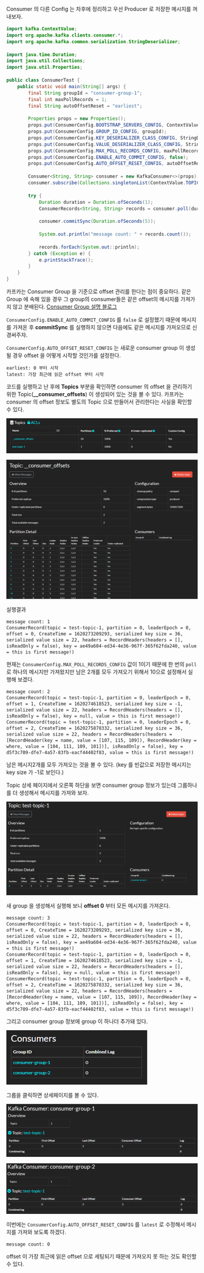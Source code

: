Consumer 의 다른 Config 는 차후에 정리하고 우선 Producer 로 저장한 메시지를 꺼내보자.

```java
import kafka.ContextValue;
import org.apache.kafka.clients.consumer.*;
import org.apache.kafka.common.serialization.StringDeserializer;

import java.time.Duration;
import java.util.Collections;
import java.util.Properties;

public class ConsumerTest {
    public static void main(String[] args) {
        final String groupId = "consumer-group-1";
        final int maxPollRecords = 1;
        final String autoOffsetReset = "earliest";

        Properties props = new Properties();
        props.put(ConsumerConfig.BOOTSTRAP_SERVERS_CONFIG, ContextValue.KAFKA_BROKERS_ADDRESS);
        props.put(ConsumerConfig.GROUP_ID_CONFIG, groupId);
        props.put(ConsumerConfig.KEY_DESERIALIZER_CLASS_CONFIG, StringDeserializer.class.getName());
        props.put(ConsumerConfig.VALUE_DESERIALIZER_CLASS_CONFIG, StringDeserializer.class.getName());
        props.put(ConsumerConfig.MAX_POLL_RECORDS_CONFIG, maxPollRecords);
        props.put(ConsumerConfig.ENABLE_AUTO_COMMIT_CONFIG, false);
        props.put(ConsumerConfig.AUTO_OFFSET_RESET_CONFIG, autoOffsetReset);

        Consumer<String, String> consumer = new KafkaConsumer<>(props);
        consumer.subscribe(Collections.singletonList(ContextValue.TOPIC_ID));

        try {
            Duration duration = Duration.ofSeconds(1);
            ConsumerRecords<String, String> records = consumer.poll(duration);

            consumer.commitSync(Duration.ofSeconds(5));

            System.out.println("message count: " + records.count());

            records.forEach(System.out::println);
        } catch (Exception e) {
            e.printStackTrace();
        }
    }
}

```

카프카는 Consumer Group 을 기준으로 offset 관리를 한다는 점이 중요하다. 같은 Group 에 속해 있을 경우 그 group의 consumer들은 같은 offset의 메시지를 가져가지 않고 분배된다.
[Consumer Group 설명 블로그](https://jhleed.tistory.com/180#:~:text=%EC%BB%A8%EC%8A%88%EB%A8%B8%20%EA%B7%B8%EB%A3%B9(Consumer%20Group)%20%EC%9D%B4%EB%9E%80,%EB%AC%B6%EB%8A%94%20%EB%85%BC%EB%A6%AC%EC%A0%81%20%EA%B7%B8%EB%A3%B9%20%EB%8B%A8%EC%9C%84%EC%9D%B4%EB%8B%A4.)

`ConsumerConfig.ENABLE_AUTO_COMMIT_CONFIG` 를 `false` 로 설정했기 때문에 메시지를 가져온 후 **commitSync** 를 실행하지 않으면 다음에도 같은 메시지를 가져오므로 신경써주자.

`ConsumerConfig.AUTO_OFFSET_RESET_CONFIG` 는 새로운 consumer group 이 생성될 경우 offset 을 어떻게 시작할 것인가를 설정한다.
```
earliest: 0 부터 시작
latest: 가장 최근에 읽은 offset 부터 시작
```

코드를 실행하고 난 후에 **Topics** 부분을 확인하면 consumer 의 offset 을 관리하기 위한 Topic(**__consumer_offsets**) 이 생성되어 있는 것을 볼 수 있다. 
카프카는 consumer 의 offset 정보도 별도의 Topic 으로 만들어서 관리한다는 사실을 확인할 수 있다.

![consumer offset topic](/contents/dev/2021/05/07/image/consumer-1.png)

![consumer offset topic](/contents/dev/2021/05/07/image/consumer-2.png)

실행결과
```
message count: 1
ConsumerRecord(topic = test-topic-1, partition = 0, leaderEpoch = 0, offset = 0, CreateTime = 1620273209293, serialized key size = 36, serialized value size = 22, headers = RecordHeaders(headers = [], isReadOnly = false), key = ae49a604-ed34-4e36-967f-365f62fda240, value = this is first message!)
```

현재는 `ConsumerConfig.MAX_POLL_RECORDS_CONFIG` 값이 1이기 때문에 한 번의 `poll` 로 하나의 메시지만 가져왔지만 남은 2개를 모두 가져오기 위해서 10으로 설정해서 실행해 보겠다.

```
message count: 2
ConsumerRecord(topic = test-topic-1, partition = 0, leaderEpoch = 0, offset = 1, CreateTime = 1620274618523, serialized key size = -1, serialized value size = 22, headers = RecordHeaders(headers = [], isReadOnly = false), key = null, value = this is first message!)
ConsumerRecord(topic = test-topic-1, partition = 0, leaderEpoch = 0, offset = 2, CreateTime = 1620275878332, serialized key size = 36, serialized value size = 22, headers = RecordHeaders(headers = [RecordHeader(key = name, value = [107, 115, 109]), RecordHeader(key = where, value = [104, 111, 109, 101])], isReadOnly = false), key = d5f3c709-dfe7-4a57-83fb-eacf44402f83, value = this is first message!)
```
남은 메시지2개를 모두 가져오는 것을 볼 수 있다. (key 를 빈값으로 저장한 메시지는 key size 가 -1로 보인다.)

Topic 상세 페이지에서 오른쪽 하단을 보면 consumer group 정보가 있는데 그룹하나를 더 생성해서 메시지를 가져와 보자. 

![consumer offset topic](/contents/dev/2021/05/07/image/consumer-3.png)

새 group 을 생성해서 실행해 보니 **offset 0** 부터 모든 메시지를 가져온다.
```
message count: 3
ConsumerRecord(topic = test-topic-1, partition = 0, leaderEpoch = 0, offset = 0, CreateTime = 1620273209293, serialized key size = 36, serialized value size = 22, headers = RecordHeaders(headers = [], isReadOnly = false), key = ae49a604-ed34-4e36-967f-365f62fda240, value = this is first message!)
ConsumerRecord(topic = test-topic-1, partition = 0, leaderEpoch = 0, offset = 1, CreateTime = 1620274618523, serialized key size = -1, serialized value size = 22, headers = RecordHeaders(headers = [], isReadOnly = false), key = null, value = this is first message!)
ConsumerRecord(topic = test-topic-1, partition = 0, leaderEpoch = 0, offset = 2, CreateTime = 1620275878332, serialized key size = 36, serialized value size = 22, headers = RecordHeaders(headers = [RecordHeader(key = name, value = [107, 115, 109]), RecordHeader(key = where, value = [104, 111, 109, 101])], isReadOnly = false), key = d5f3c709-dfe7-4a57-83fb-eacf44402f83, value = this is first message!)
```
그리고 consumer group 정보에 group 이 하나더 추가돼 있다.

![consumer offset topic](/contents/dev/2021/05/07/image/consumer-4.png)

그룹을 클릭하면 상세페이지를 볼 수 있다.

![consumer offset topic](/contents/dev/2021/05/07/image/consumer-5.png)

![consumer offset topic](/contents/dev/2021/05/07/image/consumer-6.png)

이번에는 `ConsumerConfig.AUTO_OFFSET_RESET_CONFIG` 를 `latest` 로 수정해서 메시지를 가져와 보도록 하겠다.
```
message count: 0
```
offset 이 가장 최근에 읽은 offset 으로 세팅되기 때문에 가져오지 못 하는 것도 확인할 수 있다.
